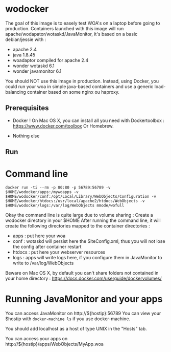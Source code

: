 # wodocker
The goal of this image is to easely test WOA's on a laptop before going to production.
Containers launched with this image will run apache/wodapator/wotaskd/JavaMonitor, it's based on a basic debian/jessie with :
- apache 2.4
- java 1.8.45 
- woadaptor compiled for apache 2.4
- wonder wotaskd 6.1
- wonder javamonitor 6.1

You should NOT use this image in production. Instead, using Docker, you could run your woa in simple java-based containers and use a generic load-balancing container based on some nginx ou haproxy. 

## Prerequisites
- Docker !
On Mac OS X, you can install all you need with Dockertoolbox : https://www.docker.com/toolbox
Or Homebrew.

- Nothing else

## Run

# Command line

`docker run -ti --rm -p 80:80 -p 56789:56789 -v $HOME/wodocker/apps:/mywoapps -v $HOME/wodocker/conf:/opt/Local/Library/WebObjects/Configuration -v $HOME/wodocker/htdocs:/usr/local/apache2/htdocs/WebObjects -v $HOME/wodocker/logs:/var/log/WebObjects mmode/wofull`

Okay the command line is quite large due to volume sharing :
Create a wodocker directory in your $HOME
 After running the command line, it will create the following directories mapped to the container directories :
 - apps : put here your woa
 - conf : wotaskd will persist here the SiteConfig.xml, thus you will not lose the config after container restart
 - htdocs : put here your webserver resources
 - logs : apps will write logs here, if you configure them in JavaMonitor to write to /var/log/WebObjects

Beware on Mac OS X, by default you can't share folders not contained in your home directory : https://docs.docker.com/userguide/dockervolumes/

# Running JavaMonitor and your apps
You can access JavaMonitor on http://${hostip}:56789
You can view your $hostip with `docker-machine ls` if you use docker-machine.

You should add localhost as a host of type UNIX in the "Hosts" tab.

You can access your apps on http://${hostip}/apps/WebObjects/MyApp.woa





